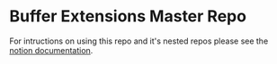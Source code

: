 Buffer Extensions Master Repo
=============================

For intructions on using this repo and it's nested repos please see the [notion documentation](https://www.notion.so/buffer/Extension-2147eb90f0084d628395357612d90c47).

